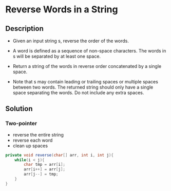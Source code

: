 # Reverse Words in a String

## Description

* Given an input string s, reverse the order of the words.

* A word is defined as a sequence of non-space characters. The words in s will be separated by at least one space.
* Return a string of the words in reverse order concatenated by a single space.
* Note that s may contain leading or trailing spaces or multiple spaces between two words. The returned string should only have a single space separating the words. Do not include any extra spaces.

## Solution

### Two-pointer

* reverse the entire string
* reverse each word
* clean up spaces

```JAVA
private void reverse(char[] arr, int i, int j){
    while(i < j){
        char tmp = arr[i];
        arr[i++] = arr[j];
        arr[j--] = tmp;
    }
}
```